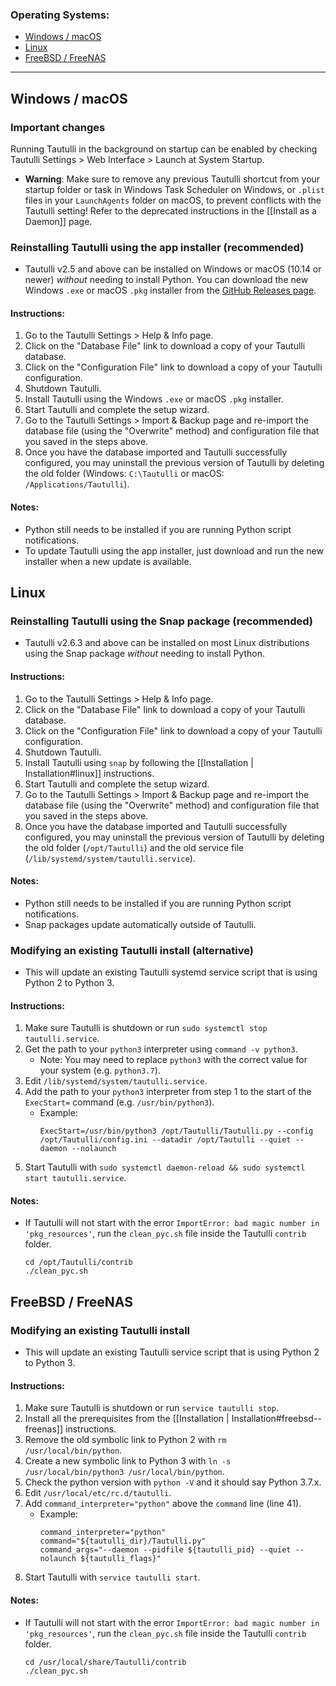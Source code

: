 ### Operating Systems:

* [Windows / macOS](#windows--macos)
* [Linux](#linux)
* [FreeBSD / FreeNAS](#freebsd--freenas)

----

## Windows / macOS

### Important changes

Running Tautulli in the background on startup can be enabled by checking Tautulli Settings > Web Interface > Launch at System Startup.
  * **Warning**: Make sure to remove any previous Tautulli shortcut from your startup folder or task in Windows Task Scheduler on Windows, or `.plist` files in your `LaunchAgents` folder on macOS, to prevent conflicts with the Tautulli setting! Refer to the deprecated instructions in the [[Install as a Daemon]] page.

### Reinstalling Tautulli using the app installer (recommended)

* Tautulli v2.5 and above can be installed on Windows or macOS (10.14 or newer) _without_ needing to install Python. You can download the new Windows `.exe` or macOS `.pkg` installer from the [GitHub Releases page](https://github.com/Tautulli/Tautulli/releases/latest).

#### Instructions:

1. Go to the Tautulli Settings > Help & Info page.
1. Click on the "Database File" link to download a copy of your Tautulli database.
1. Click on the "Configuration File" link to download a copy of your Tautulli configuration.
1. Shutdown Tautulli.
1. Install Tautulli using the Windows `.exe` or macOS `.pkg` installer.
1. Start Tautulli and complete the setup wizard.
1. Go to the Tautulli Settings > Import & Backup page and re-import the database file (using the "Overwrite" method) and configuration file that you saved in the steps above.
1. Once you have the database imported and Tautulli successfully configured, you may uninstall the previous version of Tautulli by deleting the old folder (Windows: `C:\Tautulli` or macOS: `/Applications/Tautulli`).

#### Notes:

* Python still needs to be installed if you are running Python script notifications.
* To update Tautulli using the app installer, just download and run the new installer when a new update is available.


## Linux

### Reinstalling Tautulli using the Snap package (recommended)

* Tautulli v2.6.3 and above can be installed on most Linux distributions using the Snap package _without_ needing to install Python.

#### Instructions:

1. Go to the Tautulli Settings > Help & Info page.
1. Click on the "Database File" link to download a copy of your Tautulli database.
1. Click on the "Configuration File" link to download a copy of your Tautulli configuration.
1. Shutdown Tautulli.
1. Install Tautulli using `snap` by following the [[Installation | Installation#linux]] instructions.
1. Start Tautulli and complete the setup wizard.
1. Go to the Tautulli Settings > Import & Backup page and re-import the database file (using the "Overwrite" method) and configuration file that you saved in the steps above.
1. Once you have the database imported and Tautulli successfully configured, you may uninstall the previous version of Tautulli by deleting the old folder (`/opt/Tautulli`) and the old service file (`/lib/systemd/system/tautulli.service`).

#### Notes:

* Python still needs to be installed if you are running Python script notifications.
* Snap packages update automatically outside of Tautulli.

### Modifying an existing Tautulli install (alternative)

* This will update an existing Tautulli systemd service script that is using Python 2 to Python 3.

#### Instructions:

1. Make sure Tautulli is shutdown or run `sudo systemctl stop tautulli.service`.
1. Get the path to your `python3` interpreter using `command -v python3`.
    * Note: You may need to replace `python3` with the correct value for your system (e.g. `python3.7`).
1. Edit `/lib/systemd/system/tautulli.service`.
1. Add the path to your `python3` interpreter from step 1 to the start of the `ExecStart=` command (e.g. `/usr/bin/python3`).
    * Example:
      ```
      ExecStart=/usr/bin/python3 /opt/Tautulli/Tautulli.py --config /opt/Tautulli/config.ini --datadir /opt/Tautulli --quiet --daemon --nolaunch
      ```
1. Start Tautulli with `sudo systemctl daemon-reload && sudo systemctl start tautulli.service`.

#### Notes:

* If Tautulli will not start with the error `ImportError: bad magic number in 'pkg_resources'`, run the `clean_pyc.sh` file inside the Tautulli `contrib` folder.
  ```
  cd /opt/Tautulli/contrib
  ./clean_pyc.sh
  ```


## FreeBSD / FreeNAS

### Modifying an existing Tautulli install

* This will update an existing Tautulli service script that is using Python 2 to Python 3.

#### Instructions:

1. Make sure Tautulli is shutdown or run `service tautulli stop`.
1. Install all the prerequisites from the [[Installation | Installation#freebsd--freenas]] instructions.
1. Remove the old symbolic link to Python 2 with `rm /usr/local/bin/python`.
1. Create a new symbolic link to Python 3 with `ln -s /usr/local/bin/python3 /usr/local/bin/python`.
1. Check the python version with `python -V` and it should say Python 3.7.x.
1. Edit `/usr/local/etc/rc.d/tautulli`.
1. Add `command_interpreter="python"` above the `command` line (line 41).
    * Example:
      ```
      command_interpreter="python"
      command="${tautulli_dir}/Tautulli.py"
      command_args="--daemon --pidfile ${tautulli_pid} --quiet --nolaunch ${tautulli_flags}"
      ```
1. Start Tautulli with `service tautulli start`.

#### Notes:

* If Tautulli will not start with the error `ImportError: bad magic number in 'pkg_resources'`, run the `clean_pyc.sh` file inside the Tautulli `contrib` folder.
  ```
  cd /usr/local/share/Tautulli/contrib
  ./clean_pyc.sh
  ```
